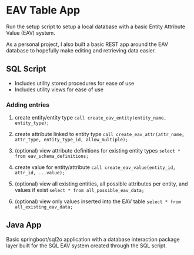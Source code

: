 # EAV Table App

Run the setup script to setup a local database with a basic Entity Attribute Value (EAV) system.

As a personal project, I also built a basic REST app around the EAV database to hopefully make 
editing and retrieving data easier.

## SQL Script

- Includes utility stored procedures for ease of use
- Includes utility views for ease of use

### Adding entries
1. create entity/entity type
`call create_eav_entity(entity_name, entity_type);`

2. create attribute linked to entity type
`call create_eav_attr(attr_name, attr_type, entity_type_id, allow_multiple);`

3. (optional) view attribute definitions for existing entity types
`select * from eav_schema_definitions;`

4. create value for entity/attribute
`call create_eav_value(entity_id, attr_id, ...value);`

5. (optional) view all existing entities, all possible attributes per entity, and values if exist
`select * from all_possible_eav_data;`

6. (optional) view only values inserted into the EAV table
`select * from all_existing_eav_data;`

## Java App

Basic springboot/sql2o application with a database interaction package layer 
built for the SQL EAV system created through the SQL script.
